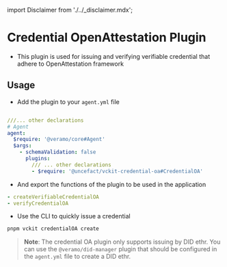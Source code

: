 import Disclaimer from './../\_disclaimer.mdx';

# Credential OpenAttestation Plugin

<Disclaimer />

- This plugin is used for issuing and verifying verifiable credential that adhere to OpenAttestation framework

## Usage

- Add the plugin to your `agent.yml` file

```yaml

///... other declarations
# Agent
agent:
  $require: '@veramo/core#Agent'
  $args:
    - schemaValidation: false
      plugins:
        /// ... other declarations
        - $require: '@uncefact/vckit-credential-oa#CredentialOA'
```

- And export the functions of the plugin to be used in the application

```yaml
- createVerifiableCredentialOA
- verifyCredentialOA
```

- Use the CLI to quickly issue a credential

```bash
pnpm vckit credentialOA create
```

> **Note**: The credential OA plugin only supports issuing by DID ethr. You can use the `@veramo/did-manager` plugin that should be configured in the `agent.yml` file to create a DID ethr.

